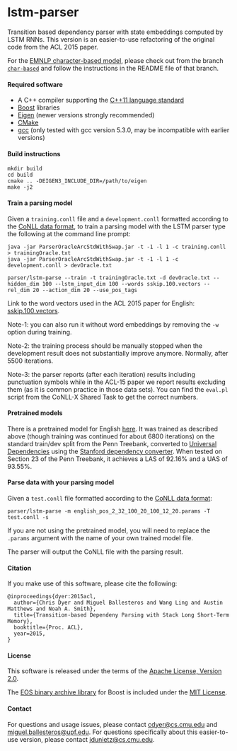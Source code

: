 # lstm-parser
Transition based dependency parser with state embeddings computed by LSTM RNNs. This version is an easier-to-use refactoring of the original code from the ACL 2015 paper.

For the [EMNLP character-based model](http://arxiv.org/pdf/1508.00657.pdf), please check out from the branch [`char-based`](https://github.com/clab/lstm-parser/tree/char-based) and follow the instructions in the README file of that branch.

#### Required software

 * A C++ compiler supporting the [C++11 language standard](https://en.wikipedia.org/wiki/C%2B%2B11)
 * [Boost](http://www.boost.org/) libraries
 * [Eigen](http://eigen.tuxfamily.org) (newer versions strongly recommended)
 * [CMake](http://www.cmake.org/)
 * [gcc](https://gcc.gnu.org/gcc-5/) (only tested with gcc version 5.3.0, may be incompatible with earlier versions)

#### Build instructions

    mkdir build
    cd build
    cmake .. -DEIGEN3_INCLUDE_DIR=/path/to/eigen
    make -j2

#### Train a parsing model

Given a `training.conll` file and a `development.conll` formatted according to the [CoNLL data format](http://ilk.uvt.nl/conll/#dataformat), to train a parsing model with the LSTM parser type the following at the command line prompt:

    java -jar ParserOracleArcStdWithSwap.jar -t -1 -l 1 -c training.conll > trainingOracle.txt
    java -jar ParserOracleArcStdWithSwap.jar -t -1 -l 1 -c development.conll > devOracle.txt

    parser/lstm-parse --train -t trainingOracle.txt -d devOracle.txt --hidden_dim 100 --lstm_input_dim 100 --words sskip.100.vectors --rel_dim 20 --action_dim 20 --use_pos_tags

Link to the word vectors used in the ACL 2015 paper for English:  [sskip.100.vectors](https://drive.google.com/file/d/0B8nESzOdPhLsdWF2S1Ayb1RkTXc/view?usp=sharing).

Note-1: you can also run it without word embeddings by removing the `-w` option during training.

Note-2: the training process should be manually stopped when the development result does not substantially improve anymore. Normally, after 5500 iterations.

Note-3: the parser reports (after each iteration) results including punctuation symbols while in the ACL-15 paper we report results excluding them (as it is common practice in those data sets). You can find the `eval.pl` script from the CoNLL-X Shared Task to get the correct numbers.

#### Pretrained models

There is a pretrained model for English [here](http://www.cs.cmu.edu/~jdunietz/hosted/english_pos_2_32_100_20_100_12_20.params). It was trained as described above (though training was continued for about 6800 iterations) on the standard train/dev split from the Penn Treebank, converted to [Universal Dependencies](http://universaldependencies.org/) using the [Stanford dependency converter](http://nlp.stanford.edu/software/stanford-dependencies.shtml#Universal). When tested on Section 23 of the Penn Treebank, it achieves a LAS of 92.16% and a UAS of 93.55%.

#### Parse data with your parsing model

Given a `test.conll` file formatted according to the [CoNLL data format](http://ilk.uvt.nl/conll/#dataformat):

    parser/lstm-parse -m english_pos_2_32_100_20_100_12_20.params -T test.conll -s

If you are not using the pretrained model, you will need to replace the `.params` argument with the name of your own trained model file.

The parser will output the CoNLL file with the parsing result.

#### Citation

If you make use of this software, please cite the following:

    @inproceedings{dyer:2015acl,
      author={Chris Dyer and Miguel Ballesteros and Wang Ling and Austin Matthews and Noah A. Smith},
      title={Transition-based Dependeny Parsing with Stack Long Short-Term Memory},
      booktitle={Proc. ACL},
      year=2015,
    }

#### License

This software is released under the terms of the [Apache License, Version 2.0](http://www.apache.org/licenses/LICENSE-2.0).

The [EOS binary archive library](https://epa.codeplex.com/) for Boost is included under the [MIT License](https://epa.codeplex.com/license).

#### Contact

For questions and usage issues, please contact cdyer@cs.cmu.edu and miguel.ballesteros@upf.edu.
For questions specifically about this easier-to-use version, please contact jdunietz@cs.cmu.edu.
